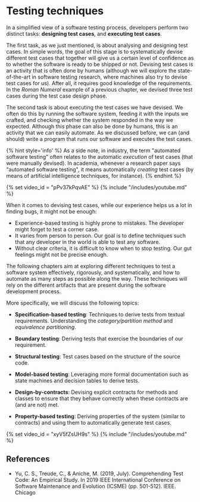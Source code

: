 # Testing techniques

In a simplified view of a software testing process, 
developers perform two distinct tasks: **designing 
test cases**, and **executing test cases**.

The first task, as we just mentioned, 
is about analysing and designing test cases. In simple words, the goal of this stage 
is to systematically devise different test cases that together will give us a certain level 
of confidence as to whether the software is ready to be shipped or not. 
Devising test cases is an activity that is often done by humans 
(although we will explore the state-of-the-art in software testing research, where machines also try to devise test cases for us). 
After all, it requires good knowledge of the requirements. 
In the _Roman Numeral_ example of a previous chapter, we devised three test cases during the test case design phase.

The second task is about executing the test cases we have devised. 
We often do this by running the software system, feeding it with the inputs we crafted, 
and checking whether the system responded in the way we expected. 
Although this phase can also be done by humans, this is an activity that we can easily automate. 
As we discussed before, we can (and should) write a program that runs our software and executes the test cases.

{% hint style='info' %} 
As a side note, in industry, the term "automated software testing" often relates 
to the automatic *execution* of test cases (that were manually devised). 
In academia, whenever a research paper says "automated software testing", 
it means automatically *creating* test cases (by means of artificial intelligence techniques, for instance). 
{% endhint %}


{% set video_id = "pPv37kPqvAE" %}
{% include "/includes/youtube.md" %}


When it comes to devising test cases, while our experience helps us a lot in finding bugs, it might not be enough:

* Experience-based testing is highly prone to mistakes. The developer might forget to test a corner case.
* It varies from person to person. Our goal is to define techniques such that any developer in the world is able to test any software.
* Without clear criteria, it is difficult to know when to stop testing. Our gut feelings might not be precise enough.

The following chapters aim at exploring different techniques to test a software system effectively, rigorously, and systematically, 
and how to automate as many steps as possible along the way. 
These techniques will rely on the different artifacts that are present during the 
software development process.

More specifically, we will discuss the following topics:

* **Specification-based testing**: Techniques to derive tests from textual requirements. Understanding the _category/partition method_ and _equivalence partitioning_.

* **Boundary testing**: Deriving tests that exercise the boundaries of our requirement.

* **Structural testing**: Test cases based on the structure of the source code.

* **Model-based testing**: Leveraging more formal documentation such as state machines and decision tables to derive tests.

* **Design-by-contracts**: Devising explicit contracts for methods and classes to ensure that they behave correctly when these contracts are (and are not) met.

* **Property-based testing**: Deriving properties of the system (similar to contracts) and using them to automatically generate test cases.



{% set video_id = "xyV5fZsUH9s" %}
{% include "/includes/youtube.md" %}



## References


* Yu, C. S., Treude, C., & Aniche, M. (2019, July). Comprehending Test Code: An Empirical Study. In 2019 IEEE International Conference on Software Maintenance and Evolution (ICSME) (pp. 501-512). IEEE. Chicago
